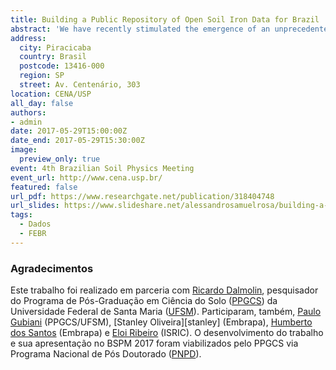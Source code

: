 ```yaml
---
title: Building a Public Repository of Open Soil Iron Data for Brazil
abstract: 'We have recently stimulated the emergence of an unprecedented collaborative effort among soil scientists from all over Brazil. The goal: to build a centralized, public and free repository of standardized and georeferenced soil iron data with national coverage. Many Brazilian soil scientists have already shared datasets, some of them even before we could insert the datasets in possession of our institutions in what we called the Brazilian Soil Iron Data Repository (Fe-BR). Since December 2016, Fe-BR already has some 26 thousand records from about 300 datasets, most of them from the Brazilian Soil Information System (SISB) maintained by Embrapa. Along this period, we have seen that soil scientists are eager to share the datasets in their possession but are very sensitive to the extra efforts needed to do so. As such, we have designed a system that relies on data manipulation tools that are well known to all -- spreadsheets. We also aimed at a suite of tools that meets the basic technological requirements of a robust but flexible data repository -- version control, persistent identification, multiple file export options, concurrent edition, reviewing tools. The free online service Google Sheets has been able to fulfil all of these requirements. With Google Sheets, datasets in Fe-BR can be reviewed and/or augmented at any time by anyone on the internet with the permission to do so. This participatory approach can potentially boost the development of a completely new type of community driven, free and open soil data repository. There has obviously been some difficulties, such as (1) motivating authors to provide comprehensive metadata and adhere to standards, (2) guessing spatial coordinates of non-georeferenced soil observations, (3) establishing communication between data sources, and (4) finding people willing to help in data organization and standardization. Solutions for (3) usually increase the need for more collaborators thus inflating (4). Solving (1) seems to depend upon consistent and persistent awareness raising. Fortunately the enthusiasm and sense of public responsibility of soil scientists, and availability of free online collaborative mapping services such as Google Maps, have made it easier to solve (2). Next steps include launching a metadata catalog with search tools and improving the `febr` package for R. Soil scientists are encouraged to use Fe-BR data to improve taxonomic systems, evaluate analytical methods, produce soil maps, identify priority areas for sampling and so on.'
address:
  city: Piracicaba
  country: Brasil
  postcode: 13416-000
  region: SP
  street: Av. Centenário, 303
location: CENA/USP
all_day: false
authors:
- admin
date: 2017-05-29T15:00:00Z
date_end: 2017-05-29T15:30:00Z
image:
  preview_only: true
event: 4th Brazilian Soil Physics Meeting
event_url: http://www.cena.usp.br/
featured: false
url_pdf: https://www.researchgate.net/publication/318404748
url_slides: https://www.slideshare.net/alessandrosamuelrosa/building-a-public-repository-of-open-soil-iron-data-for-brazil
tags:
  - Dados
  - FEBR
---
```


### Agradecimentos

Este trabalho foi realizado em parceria com [Ricardo Dalmolin][dalmolin], pesquisador do Programa de Pós-Graduação em Ciência do Solo ([PPGCS][ppgcs]) da Universidade Federal de Santa Maria ([UFSM][ufsm]). Participaram, também, [Paulo Gubiani][gubiani] (PPGCS/UFSM), [Stanley Oliveira][stanley] (Embrapa), [Humberto dos Santos][humberto] (Embrapa) e [Eloi Ribeiro][eloi] (ISRIC). O desenvolvimento do trabalho e sua apresentação no BSPM 2017 foram viabilizados pelo PPGCS via Programa Nacional de Pós Doutorado ([PNPD][pnpd]).

[eloi]: http://www.isric.org/user/34
[humberto]: http://lattes.cnpq.br/5351112741475859
[staley]: http://lattes.cnpq.br/5321244029568287
[gubiani]: http://lattes.cnpq.br/7251203817503318
[dalmolin]: http://lattes.cnpq.br/3735884911693854
[ufsm]: http://site.ufsm.br/
[ppgcs]: http://w3.ufsm.br/ppgcs/index.php
[pnpd]: http://www.capes.gov.br/bolsas/bolsas-no-pais/pnpd-capes
